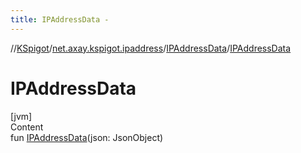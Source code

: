 ```yaml
---
title: IPAddressData -
---
```

//[KSpigot](../../index.md)/[net.axay.kspigot.ipaddress](../index.md)/[IPAddressData](index.md)/[IPAddressData](-i-p-address-data.md)



# IPAddressData  
[jvm]  
Content  
fun [IPAddressData](-i-p-address-data.md)(json: JsonObject)  



